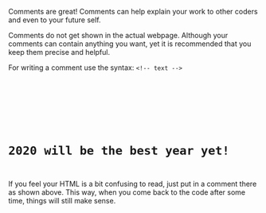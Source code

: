 Comments are great! Comments can help explain your work to other coders and even to your future self.

Comments do not get shown in the actual webpage. Although your comments can contain anything you want, yet it is recommended that you keep them precise and helpful.

For writing a comment use the syntax: `<!-- text -->`
<codeblock language="html" type="lesson">
<code>
<!--
This is a multi-line comment.
This will not show in the result.
-->

<!-- Single Line comment: This will also not be visible in the result. -->

<!-- I should remember to update this message next year. -->
<h1>2020 will be the best year yet!</h1>
</code>
</codeblock>

If you feel your HTML is a bit confusing to read, just put in a comment there as shown above. This way, when you come back to the code after some time, things will still make sense.